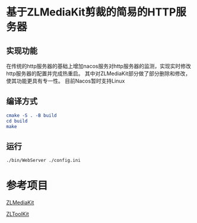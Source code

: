 # 基于ZLMediaKit剪裁的简易的HTTP服务器

## 实现功能
在传统的http服务器的基础上增加nacos服务对http服务器的监测，实现实时修改http服务器的配置并完成热重启。
其中对ZLMediaKit部分做了部分删除和修改，使其功能更具有专一性。
目前Nacos暂时支持Linux
## 编译方式

```cmake
cmake -S . -B build 
cd build
make 
```


## 运行
`./bin/WebServer ./config.ini`

# 参考项目
[ZLMediaKit](https://github.com/ZLMediaKit/ZLMediaKit)  

[ZLToolKit](https://github.com/ZLMediaKit/ZLToolKit)



